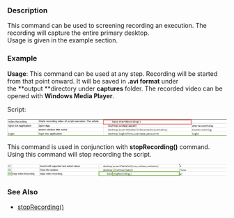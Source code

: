 ### Description
This command can be used to screening recording an execution.  The recording will capture the entire primary desktop.  
Usage is given in the example section. 


### Example
**Usage**: This command can be used at any step. Recording will be started from that point onward. 
It will be saved in **.avi format** under the **output **directory under **captures** folder. The recorded video can be opened with **Windows Media Player**.

Script:

![](image/startRecording_02.png)

This command is used in conjunction with **stopRecording()** command. Using this command will stop recording the script.

![](image/startRecording_03.png)

### See Also

*   [stopRecording()](https://confluence.ep.com/pages/viewpage.action?pageId=9985416)